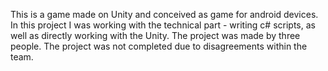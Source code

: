 This is a game made on Unity and conceived as game for android devices. In this project I was working with the technical part - writing c# scripts,
as well as directly working with the Unity. The project was made by three people. The project was not completed due to disagreements within the team.
